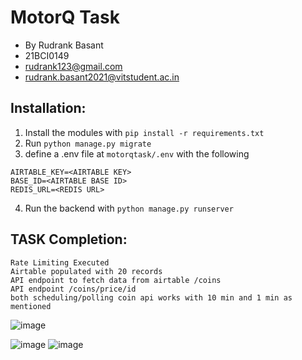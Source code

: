 # MotorQ Task
- By Rudrank Basant
- 21BCI0149
- rudrank123@gmail.com
- rudrank.basant2021@vitstudent.ac.in

## Installation:
1. Install the modules with `pip install -r requirements.txt`
2. Run `python manage.py migrate`
3. define a .env file at `motorqtask/.env` with the following
```
AIRTABLE_KEY=<AIRTABLE KEY>
BASE_ID=<AIRTABLE BASE ID>
REDIS_URL=<REDIS URL>
```
4. Run the backend with `python manage.py runserver`


## TASK Completion:
    Rate Limiting Executed 
    Airtable populated with 20 records
    API endpoint to fetch data from airtable /coins
    API endpoint /coins/price/id
    both scheduling/polling coin api works with 10 min and 1 min as mentioned



![image](https://github.com/rudrankbasant/motorq-task/assets/85751479/b38dbb05-5a07-4c63-9d6b-eef588a7b5fa)

![image](https://github.com/rudrankbasant/motorq-task/assets/85751479/f378ce25-db5d-4f70-9453-e1d693bfc333)
![image](https://github.com/rudrankbasant/motorq-task/assets/85751479/52ee32e8-ae67-4342-b65f-b81f06bf2f55)



